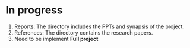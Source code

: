 # In progress
1. Reports: The directory includes the PPTs and synapsis of the project.
2. References: The directory contains the research papers.
3. Need to be implement **Full project**
